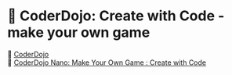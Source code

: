# :book: CoderDojo: Create with Code - make your own game

:link: [CoderDojo](https://coderdojo.com/)  
:link: [CoderDojo Nano: Make Your Own Game : Create with Code](https://www.bookdepository.com/CoderDojo-Nano--Make-Your-Own-Game/9781405284103)
